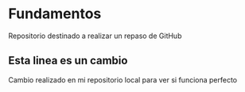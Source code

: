 # Fundamentos
Repositorio destinado a realizar un repaso de GitHub
## Esta linea es un cambio
Cambio realizado en mi repositorio local para ver si funciona perfecto
